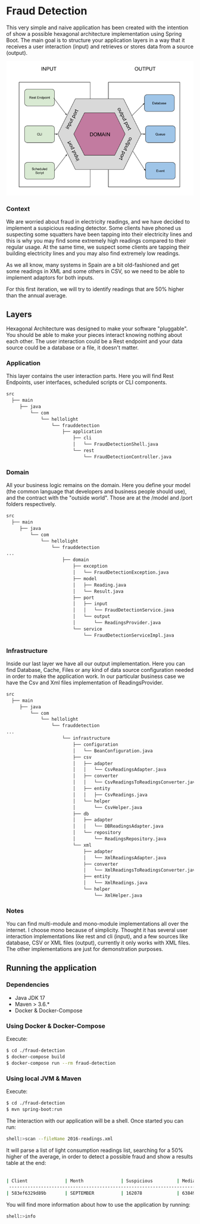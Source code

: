 # Fraud Detection

This very simple and naive application has been created with the intention of show a possible
hexagonal architecture implementation using Spring Boot.
The main goal is to structure your application layers in a way that it receives a user interaction (input) and 
retrieves or stores data from a source (output).

![hexagonal architecture](hexagonal-architecture.png)

### Context

We are worried about fraud in electricity readings, and we have decided to implement a suspicious reading detector.
Some clients have phoned us suspecting some squatters have been tapping into their electricity lines and this is why you 
may find some extremely high readings compared to their regular usage. At the same time, we suspect some clients are 
tapping their building electricity lines and you may also find extremely low readings.

As we all know, many systems in Spain are a bit old-fashioned and get some readings in XML and some others in CSV, 
so we need to be able to implement adaptors for both inputs.

For this first iteration, we will try to identify readings that are 50% higher than the annual average.

## Layers

Hexagonal Architecture was designed to make your software "pluggable". You should be able to make your pieces interact knowing nothing about each other. The user interaction could be a Rest endpoint and your data source could be a database or a file, it doesn't matter.

### Application

This layer contains the user interaction parts. Here you will find Rest Endpoints, user interfaces, scheduled scripts or CLI components.

```bash
src
  ├── main
     ├── java
         └── com
             └── hellolight
                 └── frauddetection
                     ├── application
                         ├── cli
                         │   └── FraudDetectionShell.java
                         └── rest
                             └── FraudDetectionController.java
```

### Domain

All your business logic remains on the domain. Here you define your model (the common language that developers and business
people should use), and the contract with the "outside world". Those are at the /model and /port folders respectively.

```bash
src
  ├── main
     ├── java
         └── com
             └── hellolight
                 └── frauddetection
...
                     ├── domain
                         ├── exception
                         │   └── FraudDetectionException.java
                         ├── model
                         │   ├── Reading.java
                         │   └── Result.java
                         ├── port
                         │   ├── input
                         │   │   └── FraudDetectionService.java
                         │   └── output
                         │       └── ReadingsProvider.java
                         └── service
                             └── FraudDetectionServiceImpl.java
```

### Infrastructure

Inside our last layer we have all our output implementation. Here you can find Database, Cache, Files or any kind of data source configuration needed in order to make the application work. In our particular business case we have the Csv and Xml files implementation of ReadingsProvider.

```bash
src
  ├── main
     ├── java
         └── com
             └── hellolight
                 └── frauddetection
...
                     └── infrastructure
                         ├── configuration
                         │   └── BeanConfiguration.java
                         ├── csv
                         │   ├── adapter
                         │   │   └── CsvReadingsAdapter.java
                         │   ├── converter
                         │   │   └── CsvReadingsToReadingsConverter.java
                         │   ├── entity
                         │   │   ├── CsvReadings.java
                         │   └── helper
                         │       └── CsvHelper.java
                         ├── db
                         │   ├── adapter
                         │   │   └── DBReadingsAdapter.java
                         │   └── repository
                         │       └── ReadingsRepository.java
                         └── xml
                             ├── adapter
                             │   └── XmlReadingsAdapter.java
                             ├── converter
                             │   └── XmlReadingsToReadingsConverter.java
                             ├── entity
                             │   └── XmlReadings.java
                             └── helper
                                 └── XmlHelper.java
```

### Notes


You can find multi-module and mono-module implementations all over the internet. I choose mono because of simplicity.
Thought it has several user interaction implementations like rest and cli (input), and a few
sources like database, CSV or XML files (output), currently it only works with XML files. The other implementations
are just for demonstration purposes.

## Running the application

### Dependencies

- Java JDK 17
- Maven > 3.6.*
- Docker & Docker-Compose

### Using Docker & Docker-Compose

Execute:

```bash
$ cd ./fraud-detection
$ docker-compose build
$ docker-compose run --rm fraud-detection
```

### Using local JVM & Maven

Execute:

```bash
$ cd ./fraud-detection
$ mvn spring-boot:run
```

The interaction with our application will be a shell. Once started you can run:

```bash
shell:>scan --fileName 2016-readings.xml
```

It will parse a list of light consumption readings list, searching for a 50% higher of the average, in order to
detect a possible fraud and show a results table at the end:

```bash

| Client              | Month              | Suspicious         | Median   |
 ---------------------------------------------------------------------------
| 583ef6329d89b       | SEPTEMBER          | 162078             | 63849,75 |
```

You will find more information about how to use the application by running:

```bash
shell:>info
```
